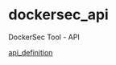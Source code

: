 # dockersec_api
DockerSec Tool - API

[api_definition](https://app.swaggerhub.com/apis/ema.rainho/dockersec_api/1.0.0)
